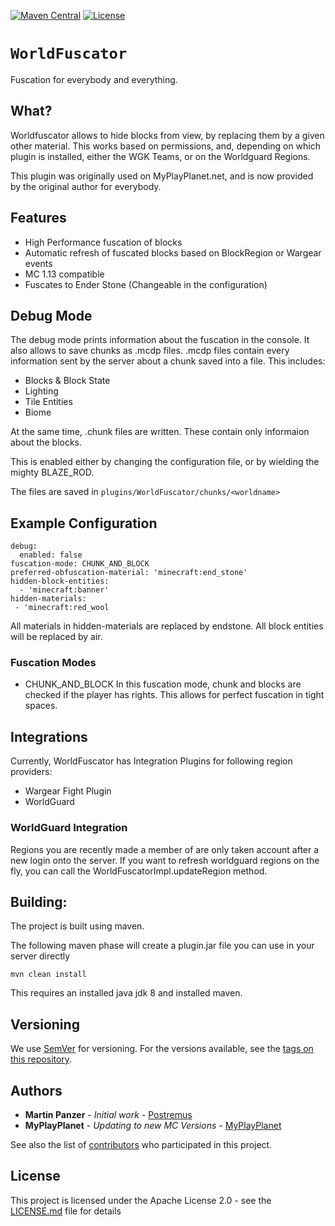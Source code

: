[![Maven Central](https://maven-badges.herokuapp.com/maven-central/com.pro-crafting.mc/WorldFuscator/badge.svg)](https://maven-badges.herokuapp.com/maven-central/com.pro-crafting.mc/WorldFuscator)
[![License](https://img.shields.io/badge/License-Apache%202.0-blue.svg)](https://opensource.org/licenses/Apache-2.0)

# `WorldFuscator`

Fuscation for everybody and everything.

## What?

Worldfuscator allows to hide blocks from view, by replacing them by a given other material.
This works based on permissions, and, depending on which plugin is installed, either the WGK Teams, or on the Worldguard Regions.

This plugin was originally used on MyPlayPlanet.net, and is now provided by the original author for everybody.

## Features

* High Performance fuscation of blocks
* Automatic refresh of fuscated blocks based on BlockRegion or Wargear events
* MC 1.13 compatible
* Fuscates to Ender Stone (Changeable in the configuration)

## Debug Mode
The debug mode prints information about the fuscation in the console. It also allows to save chunks as .mcdp files.
.mcdp files contain every information sent by the server about a chunk saved into a file.
This includes:
* Blocks & Block State
* Lighting
* Tile Entities
* Biome

At the same time, .chunk files are written. These contain only informaion about the blocks.

This is enabled either by changing the configuration file, or by wielding the mighty BLAZE_ROD.

The files are saved in `plugins/WorldFuscator/chunks/<worldname>`

## Example Configuration
```
debug:
  enabled: false
fuscation-mode: CHUNK_AND_BLOCK
preferred-obfuscation-material: 'minecraft:end_stone'
hidden-block-entities:
  - 'minecraft:banner'
hidden-materials:
 - 'minecraft:red_wool
```

All materials in hidden-materials are replaced by endstone.
All block entities will be replaced by air.

### Fuscation Modes
* CHUNK_AND_BLOCK
In this fuscation mode, chunk and blocks are checked if the player has rights. This allows for perfect fuscation in tight spaces.

## Integrations
Currently, WorldFuscator has Integration Plugins for following region providers:
* Wargear Fight Plugin
* WorldGuard

### WorldGuard Integration
Regions you are recently made a member of are only taken account after a new login onto the server. 
If you want to refresh worldguard regions on the fly, you can call the WorldFuscatorImpl.updateRegion method.

## Building:

The project is built using maven.

The following maven phase will create a plugin.jar file you can use in your server directly
````
mvn clean install
````

This requires an installed java jdk 8 and installed maven.

## Versioning

We use [SemVer](http://semver.org/) for versioning. For the versions available, see the [tags on this repository](https://github.com/Postremus/xmlpretty/tags). 

## Authors

* **Martin Panzer** - *Initial work* - [Postremus](https://github.com/Postremus)
* **MyPlayPlanet** - *Updating to new MC Versions* - [MyPlayPlanet](https://myplayplanet.net) 

See also the list of [contributors](https://github.com/Postremus/WorldFuscator/contributors) who participated in this project.

## License

This project is licensed under the Apache License 2.0 - see the [LICENSE.md](LICENSE.md) file for details